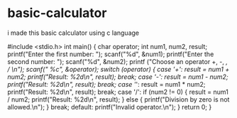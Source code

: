 # basic-calculator
i made this basic calculator using c language


#include <stdio.h>
int main() {
    char operator;
    int num1, num2, result;
    printf("Enter the first number: ");
    scanf("%d", &num1);
    printf("Enter the second number: ");
    scanf("%d", &num2);
     printf ("Choose an operator +, -, *, / \n");
    scanf(" %c", &operator);
    switch (operator) {
        case '+':
            result = num1 + num2;
            printf("Result: %2d\n", result);
            break;
        case '-':
            result = num1 - num2;
            printf("Result: %2d\n", result);
            break;
        case '*':
            result = num1 * num2;
            printf("Result: %2d\n", result);
            break;
        case '/':
            if (num2 != 0) {
                result = num1 / num2;
                printf("Result: %2d\n", result);
            } else {
                printf("Division by zero is not allowed.\n");
            }
            break;
        default:
            printf("Invalid operator.\n");
    }
    return 0;
}
